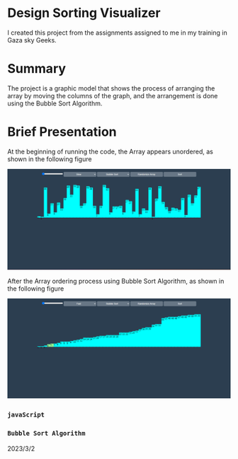 # Design Sorting Visualizer
I created this project from the assignments assigned to me in my training in Gaza sky Geeks.

# Summary 
The project is a graphic model that shows the process of arranging the array by moving the columns of the graph, and the arrangement is done using the Bubble Sort Algorithm.

# Brief Presentation

At the beginning of running the code, the Array appears unordered, as shown in the following figure

<img src="https://github.com/Wajeed-Mabroukeh/Design-Sorting-Visualizer-/blob/main/Bubble-sort/Screenshot%202023-04-03%20165146.png">

After the Array ordering process using Bubble Sort Algorithm, as shown in the following figure

<img src="https://github.com/Wajeed-Mabroukeh/Design-Sorting-Visualizer-/blob/main/Bubble-sort/Screenshot%202023-04-03%20165218.png">

### `javaScript`
### `Bubble Sort Algorithm`
2023/3/2






